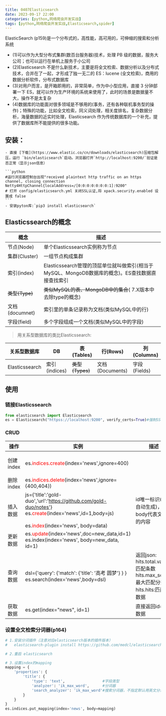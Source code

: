 ```yaml
---
title: 0407Elasticsearch
date: 2023-09-17 22:00
categories: [python,网络爬虫开发实战]
tags: [python,网络爬虫开发实战,Elasticsearch,spider] 
---
```


ElasticSearch (p159)是一个分布式的，高性能，高可用的，可伸缩的搜索和分析系统

- (1)可以作为大型分布式集群(数百台服务器)技术，处理 PB 级的数据，服务大公司；也可以运行在单机上服务于小公司
- (2)Elasticsearch 不是什么新技术，主要是将全文检索、数据分析以及分布式技术，合并在了一起，才形成了独一无二的 ES：lucene (全文检索)，商用的数据分析软件，分布式数据库
- (3)对用户而言，是开箱即用的，非常简单，作为中小型应用，直接 3 分钟部署一下 ES，就可以作为生产环境的系统来使用了，此时的场景是数据量不大，操作不是太复杂
- (4)数据库的功能面对很多领域是不够用的(事务，还有各种联机事务型的操作)；特殊的功能，比如全文检索，同义词处理，相关度排名，复杂数据分析，海量数据的近实时处理，Elasticsearch 作为传统数据库的一个补充，提供了数据库所不能提供的很多功能。

## 安装：
    - 直接 [下载](https://www.elastic.co/cn/downloads/elasticsearch)压缩包解压，运行 `bin/elasticsearch`启动。浏览器打开`http://localhost:9200/`验证是否正常（显示json信息）

    ```python
    #运行浏览器控制台出现"received plaintext http traffic on an https channel, closing connection Netty4HttpChannel{localAddress=/[0:0:0:0:0:0:0:1]:9200"
    # 打开 config/elasticsearch.yml 关闭SSL认证,将 xpack.security.enabled 设置成 false
    ```
    - 安装pyton库:`pip3 install elasticsearch`

## Elasticssearch的概念

概念|描述
---|---
节点(Node)|单个Elasticssearch实例称为节点
集群(Cluster)|一组节点构成集群
索引(index)|Elasticssearch管理的顶层单位就叫做索引(相当于MySQL、MongoDB数据库的概念)。ES查找数据直接查找索引
~~类型(Type)~~|~~类似MySQL的表、MongoDB中的集合~~( 7.X版本中去除type的概念)
文档(documnet)|索引里的单条记录称为文档(类似MySQL中的行)
字段(field)|多个字段组成一个文档(类似MySQL中的字段)


> 用关系型数据库的类比Elasticssearch:

关系型数据库| DB|表(Tables)|行(Rows)|列(Columns)
 ---|---|---|---|---
Elasticssearch|索引(indices)|~~类型(Types)~~|文档(Documents)|字段(Fields)

## 使用
### 链接Elasticssearch

```python
from elasticsearch import Elasticsearch
es = Elasticsearch("httpss://localhost:9200", verify_certs=True)#强制SSL验证,注意"httpss".httpss://[user:pwd^]hostname:port
```

### CRUD

操作|实例|描述|其他
---|---|---|---
创建index|es.<span style="color:red">indices.create</span>(index='news',ignore=400)||如果创建失败返回的`status=400`表示已经存在，ignore=400则忽略改错误否则抛异常
删除index|es.<span style="color:red">indices.delete</span>(index='news',ignore={400,404})||<span style='white-space:nowrap;'>404不存在（http code套进来了？）</span>
插入数据|js={'title':'gold-duo','url':'https://github.com/gold-duo/notes'}<br/>es.<span style="color:red">create</span>(index='news',id=1,body=js)<br/><br/>es.<span style="color:red">index</span>(index='news', body=data)|id唯一标识(无则自动生成)，body代表文档的内容|es.create调用的是es.index
更新数据|es.<span style="color:red">update</span>(index='news',doc=new_data,id=1)</font><br/>es.index(index='news', body=new_data, id=1)||如上es.index既可插入又可更新，所以当数据不存在则更新
查询数据|dsl={'query': {'match': {'title': '高考 圆梦'} } }<br/>es.search(index='news',body=dsl)|返回json:<br/>hits.total.value:匹配条数<br/>hits.max_score:最大匹配分数<br/>hits.hits:匹配的数据|全文检索，所以这里设置的'高考 圆梦'，就是包含'高考'或者'圆梦'的数据<br/>查询[DSL](https://www.elastic.co/guide/en/elasticsearch/reference/current/query-dsl.html)
获取数据|es.get(index="news",  id=1)|直接返回id=1的数据|

### 设置全文检索分词器(p164)

```python
# 1.安装分词插件（注意对应elasticsearch版本的插件版本）
#   elasticsearch-plugin install https://github.com/medcl/elasticsearch-analysis-ik/releases/download/v8.11.3/elasticsearch-analysis-ik-8.11.3.zip

# 2.重启 elasticsearch

# 3.设置index的mapping
mapping = {
    'properties': {
        'title': {
            'type': 'text',                 #字段类型
            'analyzer': 'ik_max_word',      #分词器
            'search_analyzer': 'ik_max_word'#搜索分词器，不指定默认用英文分词
        }
    }
}
es.indices.put_mapping(index='news', body=mapping)
```